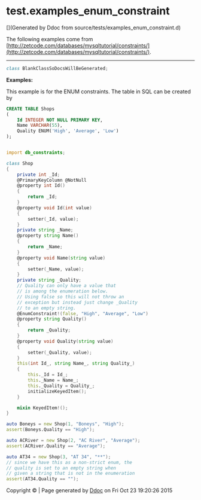 # test.examples_enum_constraint

[](Generated by Ddoc from source/tests/examples_enum_constraint.d)

The following examples come from
[http://zetcode.com/databases/mysqltutorial/constraints/](http://zetcode.com/databases/mysqltutorial/constraints/).

***
<a name="BlankClassSoDocsWillBeGenerated" href="#BlankClassSoDocsWillBeGenerated"></a>
```d
class BlankClassSoDocsWillBeGenerated;

```

**Examples:**

This example is for the ENUM constraints. The table
in SQL can be created by
```sql
CREATE TABLE Shops
(
    Id INTEGER NOT NULL PRIMARY KEY,
    Name VARCHAR(55),
    Quality ENUM('High', 'Average', 'Low')
);


```

```d

import db_constraints;

class Shop
{
    private int _Id;
    @PrimaryKeyColumn @NotNull
    @property int Id()
    {
        return _Id;
    }
    @property void Id(int value)
    {
        setter(_Id, value);
    }
    private string _Name;
    @property string Name()
    {
        return _Name;
    }
    @property void Name(string value)
    {
        setter(_Name, value);
    }
    private string _Quality;
    // Quality can only have a value that
    // is among the enumeration below.
    // Using false so this will not throw an
    // exception but instead just change _Quality
    // to an empty string.
    @EnumConstraint!(false, "High", "Average", "Low")
    @property string Quality()
    {
        return _Quality;
    }
    @property void Quality(string value)
    {
        setter(_Quality, value);
    }
    this(int Id_, string Name_, string Quality_)
    {
        this._Id = Id_;
        this._Name = Name_;
        this._Quality = Quality_;
        initializeKeyedItem();
    }

    mixin KeyedItem!();
}

auto Boneys = new Shop(1, "Boneys", "High");
assert(Boneys.Quality == "High");

auto ACRiver = new Shop(2, "AC River", "Average");
assert(ACRiver.Quality == "Average");

auto AT34 = new Shop(3, "AT 34", "**");
// since we have this as a non-strict enum, the
// quality is set to an empty string when
// given a string that is not in the enumeration
assert(AT34.Quality == "");

```




Copyright :copyright:  | Page generated by [Ddoc](http://dlang.org/ddoc.html) on Fri Oct 23 19:20:26 2015

